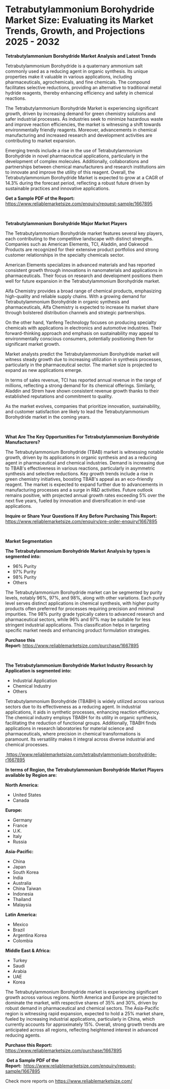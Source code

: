 <p><h1>Tetrabutylammonium Borohydride Market Size: Evaluating its Market Trends, Growth, and Projections 2025 - 2032</h1></p><p><strong>Tetrabutylammonium Borohydride Market Analysis and Latest Trends</strong></p>
<p><p>Tetrabutylammonium Borohydride is a quaternary ammonium salt commonly used as a reducing agent in organic synthesis. Its unique properties make it valuable in various applications, including pharmaceuticals, agrochemicals, and fine chemicals. The compound facilitates selective reductions, providing an alternative to traditional metal hydride reagents, thereby enhancing efficiency and safety in chemical reactions.</p><p>The Tetrabutylammonium Borohydride Market is experiencing significant growth, driven by increasing demand for green chemistry solutions and safer industrial processes. As industries seek to minimize hazardous waste and improve reaction efficiencies, the market is witnessing a shift towards environmentally friendly reagents. Moreover, advancements in chemical manufacturing and increased research and development activities are contributing to market expansion.</p><p>Emerging trends include a rise in the use of Tetrabutylammonium Borohydride in novel pharmaceutical applications, particularly in the development of complex molecules. Additionally, collaborations and partnerships between chemical manufacturers and research institutions aim to innovate and improve the utility of this reagent. Overall, the Tetrabutylammonium Borohydride Market is expected to grow at a CAGR of 14.3% during the forecast period, reflecting a robust future driven by sustainable practices and innovative applications.</p></p>
<p><strong>Get a Sample PDF of the Report:&nbsp;</strong> <a href="https://www.reliablemarketsize.com/enquiry/request-sample/1667895?utm_campaign=2393&utm_medium=2&utm_source=Github&utm_content=ia&utm_term=07032025&utm_id=tetrabutylammonium-borohydride">https://www.reliablemarketsize.com/enquiry/request-sample/1667895</a></p>
<p>&nbsp;</p>
<p><strong>Tetrabutylammonium Borohydride Major Market Players</strong></p>
<p><p>The Tetrabutylammonium Borohydride market features several key players, each contributing to the competitive landscape with distinct strengths. Companies such as American Elements, TCI, Aladdin, and Oakwood Products are recognized for their extensive product portfolios and strong customer relationships in the specialty chemicals sector.</p><p>American Elements specializes in advanced materials and has reported consistent growth through innovations in nanomaterials and applications in pharmaceuticals. Their focus on research and development positions them well for future expansion in the Tetrabutylammonium Borohydride market.</p><p>Alfa Chemistry provides a broad range of chemical products, emphasizing high-quality and reliable supply chains. With a growing demand for Tetrabutylammonium Borohydride in organic synthesis and pharmaceuticals, Alfa Chemistry is expected to increase its market share through bolstered distribution channels and strategic partnerships.</p><p>On the other hand, Yanfeng Technology focuses on producing specialty chemicals with applications in electronics and automotive industries. Their forward-thinking approach and emphasis on sustainability may appeal to environmentally conscious consumers, potentially positioning them for significant market growth.</p><p>Market analysts predict the Tetrabutylammonium Borohydride market will witness steady growth due to increasing utilization in synthesis processes, particularly in the pharmaceutical sector. The market size is projected to expand as new applications emerge.</p><p>In terms of sales revenue, TCI has reported annual revenue in the range of millions, reflecting a strong demand for its chemical offerings. Similarly, Aladdin and Strem have shown consistent revenue growth thanks to their established reputations and commitment to quality.</p><p>As the market evolves, companies that prioritize innovation, sustainability, and customer satisfaction are likely to lead the Tetrabutylammonium Borohydride market in the coming years.</p></p>
<p>&nbsp;</p>
<p><strong>What Are The Key Opportunities For Tetrabutylammonium Borohydride Manufacturers?</strong></p>
<p><p>The Tetrabutylammonium Borohydride (TBAB) market is witnessing notable growth, driven by its applications in organic synthesis and as a reducing agent in pharmaceutical and chemical industries. Demand is increasing due to TBAB's effectiveness in various reactions, particularly in asymmetric synthesis and selective reductions. Key growth trends include a rise in green chemistry initiatives, boosting TBAB's appeal as an eco-friendly reagent. The market is expected to expand further due to advancements in manufacturing processes and a surge in R&D activities. Future outlook remains positive, with projected annual growth rates exceeding 5% over the next five years, fueled by innovation and diversification in end-use applications.</p></p>
<p><strong>Inquire or Share Your Questions If Any Before Purchasing This Report:</strong> <a href="https://www.reliablemarketsize.com/enquiry/pre-order-enquiry/1667895?utm_campaign=2393&utm_medium=2&utm_source=Github&utm_content=ia&utm_term=07032025&utm_id=tetrabutylammonium-borohydride">https://www.reliablemarketsize.com/enquiry/pre-order-enquiry/1667895</a></p>
<p>&nbsp;</p>
<p><strong>Market Segmentation</strong></p>
<p><strong>The Tetrabutylammonium Borohydride Market Analysis by types is segmented into:</strong></p>
<p><ul><li>96% Purity</li><li>97% Purity</li><li>98% Purity</li><li>Others</li></ul></p>
<p><p>The Tetrabutylammonium Borohydride market can be segmented by purity levels, notably 96%, 97%, and 98%, along with other variations. Each purity level serves distinct applications in chemical synthesis, with higher purity products often preferred for processes requiring precision and minimal impurities. The 98% purity grade typically caters to advanced research and pharmaceutical sectors, while 96% and 97% may be suitable for less stringent industrial applications. This classification helps in targeting specific market needs and enhancing product formulation strategies.</p></p>
<p><strong>Purchase this Report:&nbsp;</strong><a href="https://www.reliablemarketsize.com/purchase/1667895?utm_campaign=2393&utm_medium=2&utm_source=Github&utm_content=ia&utm_term=07032025&utm_id=tetrabutylammonium-borohydride">https://www.reliablemarketsize.com/purchase/1667895</a></p>
<p>&nbsp;</p>
<p><strong>The Tetrabutylammonium Borohydride Market Industry Research by Application is segmented into:</strong></p>
<p><ul><li>Industrial Application</li><li>Chemical Industry</li><li>Others</li></ul></p>
<p><p>Tetrabutylammonium Borohydride (TBABH) is widely utilized across various sectors due to its effectiveness as a reducing agent. In industrial applications, it aids in synthetic processes, enhancing reaction efficiency. The chemical industry employs TBABH for its utility in organic synthesis, facilitating the reduction of functional groups. Additionally, TBABH finds applications in research laboratories for material science and pharmaceuticals, where precision in chemical transformations is paramount. Its versatility makes it integral across diverse industrial and chemical processes.</p></p>
<p><a href="https://www.reliablemarketsize.com/tetrabutylammonium-borohydride-r1667895?utm_campaign=2393&utm_medium=2&utm_source=Github&utm_content=ia&utm_term=07032025&utm_id=tetrabutylammonium-borohydride">&nbsp;https://www.reliablemarketsize.com/tetrabutylammonium-borohydride-r1667895</a></p>
<p><strong>In terms of Region, the Tetrabutylammonium Borohydride Market Players available by Region are:</strong></p>
<p>
    <p> <strong> North America: </strong>
        <ul>
            <li>United States</li>
            <li>Canada</li>
        </ul>
        </p> 
    <p> <strong> Europe: </strong>
        <ul>
            <li>Germany</li>
            <li>France</li>
            <li>U.K.</li>
            <li>Italy</li>
            <li>Russia</li>
        </ul>
        </p> 
    <p> <strong> Asia-Pacific: </strong>
        <ul>
            <li>China</li>
            <li>Japan</li>
            <li>South Korea</li>
            <li>India</li>
            <li>Australia</li>
            <li>China Taiwan</li>
            <li>Indonesia</li>
            <li>Thailand</li>
            <li>Malaysia</li>
        </ul>
        </p> 
    <p> <strong> Latin America: </strong>
        <ul>
            <li>Mexico</li>
            <li>Brazil</li>
            <li>Argentina Korea</li>
            <li>Colombia</li>
        </ul>
        </p> 
    <p> <strong> Middle East & Africa: </strong>
        <ul>
            <li>Turkey</li>
            <li>Saudi</li>
            <li>Arabia</li>
            <li>UAE</li>
            <li>Korea</li>
        </ul>
    </p>
    </p>
<p><p>The Tetrabutylammonium Borohydride market is experiencing significant growth across various regions. North America and Europe are projected to dominate the market, with respective shares of 35% and 30%, driven by robust demand in pharmaceutical and chemical sectors. The Asia-Pacific region is witnessing rapid expansion, expected to hold a 25% market share, fueled by increasing industrial applications, particularly in China, which currently accounts for approximately 15%. Overall, strong growth trends are anticipated across all regions, reflecting heightened interest in advanced reducing agents.</p></p>
<p><strong>Purchase this Report: </strong><a href="https://www.reliablemarketsize.com/purchase/1667895?utm_campaign=2393&utm_medium=2&utm_source=Github&utm_content=ia&utm_term=07032025&utm_id=tetrabutylammonium-borohydride">https://www.reliablemarketsize.com/purchase/1667895</a></p>
<p>&nbsp;<strong>Get a Sample PDF of the Report:&nbsp;&nbsp;</strong><a href="https://www.reliablemarketsize.com/enquiry/request-sample/1667895?utm_campaign=2393&utm_medium=2&utm_source=Github&utm_content=ia&utm_term=07032025&utm_id=tetrabutylammonium-borohydride">https://www.reliablemarketsize.com/enquiry/request-sample/1667895</a></p>
<p><strong></strong></p>
<p>Check more reports on <a href="https://www.reliablemarketsize.com/?utm_campaign=2393&utm_medium=2&utm_source=Github&utm_content=ia&utm_term=07032025&utm_id=tetrabutylammonium-borohydride">https://www.reliablemarketsize.com/</a></p>